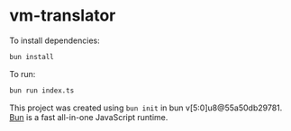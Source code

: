 # vm-translator

To install dependencies:

```bash
bun install
```

To run:

```bash
bun run index.ts
```

This project was created using `bun init` in bun v[5:0]u8@55a50db29781. [Bun](https://bun.sh) is a fast all-in-one JavaScript runtime.
